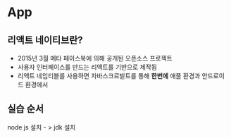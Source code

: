 # App

## 리액트 네이티브란?
  - 2015년 3월 메타 페이스북에 의해 공개된 오픈소스 프로젝트
  - 사용자 인터페이스를 만드는 리액트를 기반으로 제작됨
  - 리액트 네입티블를 사용하면 자바스크르빝트를 통해 **한번에** 애플 환경과 안드로이드 환경에서 

## 실습 순서
node js 설치 - > jdk 설치
